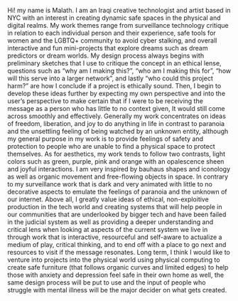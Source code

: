 Hi! my name is Malath. I am an Iraqi creative technologist and artist based in NYC with an interest in creating dynamic safe spaces in the physical and digital realms. My work themes range from surveillance technology critique in relation to each individual person and their experience, safe tools for women and the LGBTQ+ community to avoid cyber stalking, and overall interactive and fun mini-projects that explore dreams such as dream predictors or dream worlds. My design process always begins with preliminary sketches that I use to critique the concept in an ethical lense, questions such as “why am I making this?”, “who am I making this for”, “how will this serve into a larger network”, and lastly “who could this project harm?” are how I conclude if a project is ethically sound. Then, I begin to develop these ideas further by expecting my own perspective and into the user’s perspective to make certain that if I were to be receiving the message as a person who has little to no context given, It would still come across smoothly and effectively. Generally my work concentrates on ideas of freedom, liberation, and joy to do anything in life in contrast to paranoia and the unsettling feeling of being watched by an unknown entity, although my general purpose in my work is to provide feelings of safety and protection to people who are unable to find a physical space to protect themselves. As for aesthetics, my work tends to follow two contrasts, light colors such as green, purple, pink and orange with an opalescence sheen and joyful interactions. I am very inspired by bauhaus shapes and iconology as well as organic movement and free-flowing objects in space. In contrary to my surveillance work that is dark and very animated with little to no decorative aspects to emulate the feelings of paranoia and the unknown of our internet. Above all, I greatly value ideas of ethical, non-exploitive production in the tech world and creating systems that will help people in our communities that are underlooked by bigger tech and have been failed in the judicial system as well as providing a deeper understanding and critical lens when looking at aspects of the current system we live in through work that is interactive, resourceful and self-aware to actualize a medium of play, critical thinking, and to end off with a place to go next and resources to visit if the message resonates. Long term, I think I would like to venture into projects into the physical world using physical computing to create safe furniture (that follows organic curves and limited edges) to help those with anxiety and depression feel safe in their own home as well, the same design process will be put to use and the input of people who struggle with mental illness will be the major decider on what gets created.